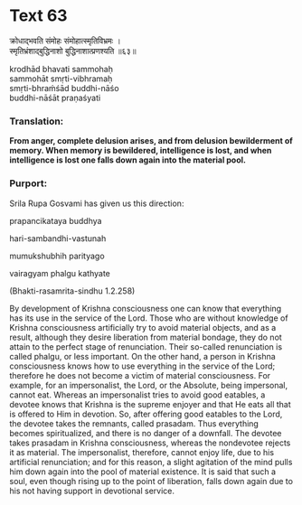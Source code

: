 # Text 63

क्रोधाद्भवति संमोहः संमोहात्स्मृतिविभ्रमः ।  
स्मृतिभ्रंशाद्बुद्धिनाशो बुद्धिनाशात्प्रणश्यति ॥६३॥

krodhād bhavati sammohaḥ  
sammohāt smṛti-vibhramaḥ  
smṛti-bhraḿśād buddhi-nāśo  
buddhi-nāśāt praṇaśyati



### Translation:

**From anger, complete delusion arises, and from delusion bewilderment of memory. When memory is bewildered, intelligence is lost, and when intelligence is lost one falls down again into the material pool.**

### Purport:

Srila Rupa Gosvami has given us this direction:

prapancikataya buddhya

hari-sambandhi-vastunah

mumukshubhih parityago

vairagyam phalgu kathyate

(Bhakti-rasamrita-sindhu 1.2.258)

By development of Krishna consciousness one can know that everything has its use in the service of the Lord. Those who are without knowledge of Krishna consciousness artificially try to avoid material objects, and as a result, although they desire liberation from material bondage, they do not attain to the perfect stage of renunciation. Their so-called renunciation is called phalgu, or less important. On the other hand, a person in Krishna consciousness knows how to use everything in the service of the Lord; therefore he does not become a victim of material consciousness. For example, for an impersonalist, the Lord, or the Absolute, being impersonal, cannot eat. Whereas an impersonalist tries to avoid good eatables, a devotee knows that Krishna is the supreme enjoyer and that He eats all that is offered to Him in devotion. So, after offering good eatables to the Lord, the devotee takes the remnants, called prasadam. Thus everything becomes spiritualized, and there is no danger of a downfall. The devotee takes prasadam in Krishna consciousness, whereas the nondevotee rejects it as material. The impersonalist, therefore, cannot enjoy life, due to his artificial renunciation; and for this reason, a slight agitation of the mind pulls him down again into the pool of material existence. It is said that such a soul, even though rising up to the point of liberation, falls down again due to his not having support in devotional service.